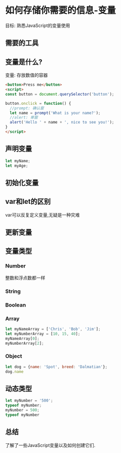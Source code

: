 # 如何存储你需要的信息-变量
目标: 熟悉JavaScript的变量使用

## 需要的工具

## 变量是什么?
变量: 存放数值的容器
```html
<button>Press me</button>
<script>
const button = document.querySelector('button');

button.onclick = function() {
  //prompt: 确认窗
  let name = prompt('What is your name?');
  //alert: 单窗
  alert('Hello ' + name + ', nice to see you!');
}
</script>

```

## 声明变量
```js
let myName;
let myAge;
```

## 初始化变量

## var和let的区别
var可以反复定义变量,无疑是一种灾难

## 更新变量

## 变量类型
### Number
整数和浮点数都一样

### String

### Boolean

### Array
```js
let myNameArray = ['Chris', 'Bob', 'Jim'];
let myNumberArray = [10, 15, 40];
myNameArray[0];
myNumberArray[2];
```

### Object
```js
let dog = {name: 'Spot', breed: 'Dalmatian'};
dog.name
```

## 动态类型
```js
let myNumber = '500';
typeof myNumber;
myNumber = 500;
typeof myNumber
```

## 总结
了解了一些JavaScript变量以及如何创建它们.